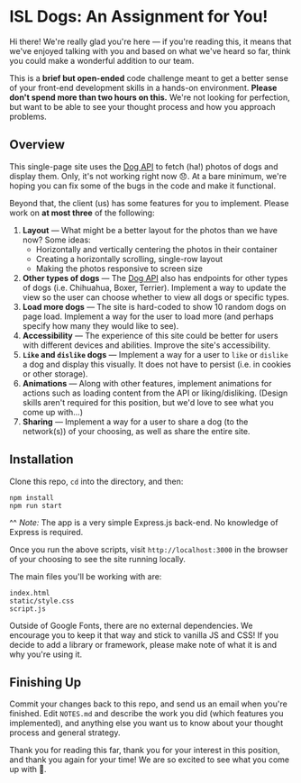 # ISL Dogs: An Assignment for You!

Hi there! We're really glad you're here &mdash; if you're reading this, it means that we've enjoyed talking with you and based on what we've heard so far, think you could make a wonderful addition to our team.

This is a **brief but open-ended** code challenge meant to get a better sense of your front-end development skills in a hands-on environment. **Please don't spend more than two hours on this.** We're not looking for perfection, but want to be able to see your thought process and how you approach problems.

## Overview

This single-page site uses the [Dog API](https://dog.ceo/dog-api/) to fetch (ha!) photos of dogs and display them. Only, it's not working right now 😞. At a bare minimum, we're hoping you can fix some of the bugs in the code and make it functional.

Beyond that, the client (us) has some features for you to implement. Please work on **at most three** of the following:

1. **Layout** &mdash; What might be a better layout for the photos than we have now? Some ideas:
    - Horizontally and vertically centering the photos in their container
    - Creating a horizontally scrolling, single-row layout
    - Making the photos responsive to screen size
2. **Other types of dogs** &mdash; The [Dog API](https://dog.ceo/dog-api/) also has endpoints for other types of dogs (i.e. Chihuahua, Boxer, Terrier). Implement a way to update the view so the user can choose whether to view all dogs or specific types.
3. **Load more dogs** &mdash; The site is hard-coded to show 10 random dogs on page load. Implement a way for the user to load more (and perhaps specify how many they would like to see).
4. **Accessibility** &mdash; The experience of this site could be better for users with different devices and abilities. Improve the site's accessibility.
5. **`Like` and `dislike` dogs** &mdash; Implement a way for a user to `like` or `dislike` a dog and display this visually. It does not have to persist (i.e. in cookies or other storage).
6. **Animations** &mdash; Along with other features, implement animations for actions such as loading content from the API or liking/disliking. (Design skills aren't required for this position, but we'd love to see what you come up with...)
7. **Sharing** &mdash; Implement a way for a user to share a dog (to the network(s)) of your choosing, as well as share the entire site.

## Installation

Clone this repo, `cd` into the directory, and then:
```
npm install
npm run start
```
^^ _Note:_ The app is a very simple Express.js back-end. No knowledge of Express is required.

Once you run the above scripts, visit `http://localhost:3000` in the browser of your choosing to see the site running locally.

The main files you'll be working with are:
```
index.html
static/style.css
script.js
```

Outside of Google Fonts, there are no external dependencies. We encourage you to keep it that way and stick to vanilla JS and CSS! If you decide to add a library or framework, please make note of what it is and why you're using it.

## Finishing Up

Commit your changes back to this repo, and send us an email when you're finished. Edit `NOTES.md` and describe the work you did (which features you implemented), and anything else you want us to know about your thought process and general strategy.

Thank you for reading this far, thank you for your interest in this position, and thank you again for your time! We are so excited to see what you come up with 🌱.